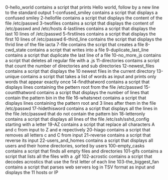 0-hello_world contains a script that prints Hello world, follow by a new line to the standard output
1-confused_smiley contains a script that displays a confused smiley
2-hellofile contains a script that displays the content of the file /etc/passwd
3-twofiles contains a script that displays the content of /etc/passwd and /etc/hosts
4-lastlines contains a script that displays the last 10 lines of /etc/passwd
5-firstlines contains a script that displays the first 10 lines of /etc/passwd
6-third_line contains the script that displays the thrid line of the file iacta
7-file contains the script that creates a file
8-cwd_state contains a script that writes into a file
9-duplicate_last_line contains a script that duplicate the last line of a file
10-no_more_js contains a script that deletes all regular file with a .js
11-directories contains a script that count the number of directories and sub directories
12-newest_files contains a script that displays the 10 newest files in the current directory
13-unique contains a script that takes a list of words as input and prints only words that appear exactly once
14-findthatword contains a script that displays lines containing the pettern root from the file /etc/passwd
15-countthatword contains a script that displays the number of lines that contain the pattern bin in the file
16-whatsnext contains a script that displays lines containing the pattern root and 3 lines after them in the file /etc/passwd
17-hidethisword contains a script that displays all the lines in the file /etc/passwd that do not contain the pattern bin
18-letteronly contains a script that displays all lines of the file /etc/ssh/sshd_config starting with a letter
19-AZ contains a script that replace all characters A and c from input to Z and e repectively
20-hiago contains a script that removes all letters c and C from input
21-reverse contains a script that reverse its input
22-users_and_homes contains a script that displays all users and their home directories, sorted by users
100-empty_casks contains a script that finds all empty files and directories
101-gifs contains a script that lists all the files with a .gif
102-acrostic contains a script that decodes acrostics that use the first letter of each line
103-the_biggest_fan contains a script that parses web servers log in TSV format as input and displays the 11 hosts or IP
